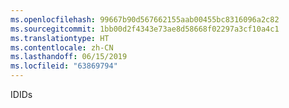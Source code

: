 ```yaml
---
ms.openlocfilehash: 99667b90d567662155aab00455bc8316096a2c82
ms.sourcegitcommit: 1bb00d2f4343e73ae8d58668f02297a3cf10a4c1
ms.translationtype: HT
ms.contentlocale: zh-CN
ms.lasthandoff: 06/15/2019
ms.locfileid: "63869794"
---
```

<span data-ttu-id="ac4b9-101">ID</span><span class="sxs-lookup"><span data-stu-id="ac4b9-101">IDs</span></span>
